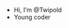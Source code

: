 - Hi, I’m @Twipold
- Young coder

<!---
Twipold/Twipold is a ✨ special ✨ repository because its `README.md` (this file) appears on your GitHub profile.
You can click the Preview link to take a look at your changes.
--->
